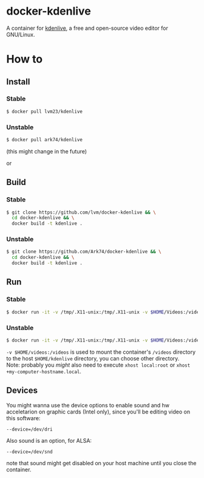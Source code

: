 # docker-kdenlive

A container for [kdenlive](https://kdenlive.org/), a free and open-source video editor for GNU/Linux.

# How to 

## Install

### Stable
```bash
$ docker pull lvm23/kdenlive
```
### Unstable
```bash
$ docker pull ark74/kdenlive
```
(this might change in the future)

or 
## Build

### Stable
```bash
$ git clone https://github.com/lvm/docker-kdenlive && \
  cd docker-kdenlive && \
  docker build -t kdenlive .
```

### Unstable
```bash
$ git clone https://github.com/Ark74/docker-kdenlive && \
  cd docker-kdenlive && \
  docker build -t kdenlive .
```

## Run


### Stable
```bash
$ docker run -it -v /tmp/.X11-unix:/tmp/.X11-unix -v $HOME/Videos:/videos -e DISPLAY=unix$DISPLAY --name knl kml2/kdenlive
```

### Unstable
```bash
$ docker run -it -v /tmp/.X11-unix:/tmp/.X11-unix -v $HOME/Videos:/videos -e DISPLAY=unix$DISPLAY --name knl ark74/kdenlive
```
  

`-v $HOME/videos:/videos` is used to mount the container's `/videos` directory to the host `$HOME/kdenlive` directory, you can choose other directory.    
Note: probably you *might* also need to execute `xhost local:root` or `xhost +my-computer-hostname.local`.

## Devices
You might wanna use the device options to enable sound and hw acceletarion on graphic cards (Intel only), since you'll be editing video on this software:

 `--device=/dev/dri`
 
Also sound is an option, for ALSA:

 `--device=/dev/snd`
 
note that sound might get disabled on your host machine until you close the container.
